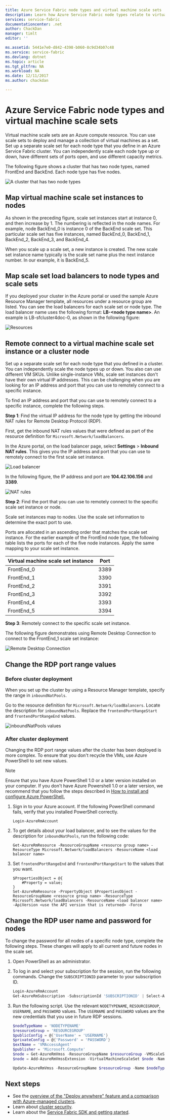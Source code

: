 ```yaml
---
title: Azure Service Fabric node types and virtual machine scale sets | Microsoft Docs
description: Learn how Azure Service Fabric node types relate to virtual machine scale sets, and how to remotely connect to a scale set instance or cluster node.
services: service-fabric
documentationcenter: .net
author: ChackDan
manager: timlt
editor: ''

ms.assetid: 5441e7e0-d842-4398-b060-8c9d34b07c48
ms.service: service-fabric
ms.devlang: dotnet
ms.topic: article
ms.tgt_pltfrm: NA
ms.workload: NA
ms.date: 12/11/2017
ms.author: chackdan

---
```

# Azure Service Fabric node types and virtual machine scale sets
Virtual machine scale sets are an Azure compute resource. You can use scale sets to deploy and manage a collection of virtual machines as a set. Set up a separate scale set for each node type that you define in an Azure Service Fabric cluster. You can independently scale each node type up or down, have different sets of ports open, and use different capacity metrics.

The following figure shows a cluster that has two node types, named FrontEnd and BackEnd. Each node type has five nodes.

![A cluster that has two node types][NodeTypes]

## Map virtual machine scale set instances to nodes
As shown in the preceding figure, scale set instances start at instance 0, and then increase by 1. The numbering is reflected in the node names. For example, node BackEnd_0 is instance 0 of the BackEnd scale set. This particular scale set has five instances, named BackEnd_0, BackEnd_1, BackEnd_2, BackEnd_3, and BackEnd_4.

When you scale up a scale set, a new instance is created. The new scale set instance name typically is the scale set name plus the next instance number. In our example, it is BackEnd_5.

## Map scale set load balancers to node types and scale sets
If you deployed your cluster in the Azure portal or used the sample Azure Resource Manager template, all resources under a resource group are listed. You can see the load balancers for each scale set or node type. The load balancer name uses the following format: **LB-&lt;node type name&gt;**. An example is LB-sfcluster4doc-0, as shown in the following figure:

![Resources][Resources]
## Remote connect to a virtual machine scale set instance or a cluster node
Set up a separate scale set for each node type that you defined in a cluster. You can independently scale the node types up or down. You also can use different VM SKUs. Unlike single-instance VMs, scale set instances don't have their own virtual IP addresses. This can be challenging when you are looking for an IP address and port that you can use to remotely connect to a specific instance.

To find an IP address and port that you can use to remotely connect to a specific instance, complete the following steps.

**Step 1**: Find the virtual IP address for the node type by getting the inbound NAT rules for Remote Desktop Protocol (RDP).

First, get the inbound NAT rules values that were defined as part of the resource definition for `Microsoft.Network/loadBalancers`.

In the Azure portal, on the load balancer page, select **Settings** > **Inbound NAT rules**. This gives you the IP address and port that you can use to remotely connect to the first scale set instance. 

![Load balancer][LBBlade]

In the following figure, the IP address and port are **104.42.106.156** and **3389**.

![NAT rules][NATRules]

**Step 2**: Find the port that you can use to remotely connect to the specific scale set instance or node.

Scale set instances map to nodes. Use the scale set information to determine the exact port to use.

Ports are allocated in an ascending order that matches the scale set instance. For the earlier example of the FrontEnd node type, the following table lists the ports for each of the five node instances. Apply the same mapping to your scale set instance.

| **Virtual machine scale set instance** | **Port** |
| --- | --- |
| FrontEnd_0 |3389 |
| FrontEnd_1 |3390 |
| FrontEnd_2 |3391 |
| FrontEnd_3 |3392 |
| FrontEnd_4 |3393 |
| FrontEnd_5 |3394 |

**Step 3**: Remotely connect to the specific scale set instance.

The following figure demonstrates using Remote Desktop Connection to connect to the FrontEnd_1 scale set instance:

![Remote Desktop Connection][RDP]

## Change the RDP port range values

### Before cluster deployment
When you set up the cluster by using a Resource Manager template, specify the range in `inboundNatPools`.

Go to the resource definition for `Microsoft.Network/loadBalancers`. Locate the description for `inboundNatPools`.  Replace the `frontendPortRangeStart` and `frontendPortRangeEnd` values.

![inboundNatPools values][InboundNatPools]

### After cluster deployment
Changing the RDP port range values after the cluster has been deployed is more complex. To ensure that you don't recycle the VMs, use Azure PowerShell to set new values. 

> [!NOTE]
> Ensure that you have Azure PowerShell 1.0 or a later version installed on your computer. If you don't have Azure Powershell 1.0 or a later version, we recommend that you follow the steps described in [How to install and configure Azure PowerShell.](/powershell/azure/overview)

1. Sign in to your Azure account. If the following PowerShell command fails, verify that you installed PowerShell correctly.

    ```
    Login-AzureRmAccount
    ```

2. To get details about your load balancer, and to see the values for the description for `inboundNatPools`, run the following code:

    ```
    Get-AzureRmResource -ResourceGroupName <resource group name> -ResourceType Microsoft.Network/loadBalancers -ResourceName <load balancer name>
    ```

3. Set `frontendPortRangeEnd` and `frontendPortRangeStart` to the values that you want.

    ```
    $PropertiesObject = @{
        #Property = value;
    }
    Set-AzureRmResource -PropertyObject $PropertiesObject -ResourceGroupName <resource group name> -ResourceType Microsoft.Network/loadBalancers -ResourceName <load balancer name> -ApiVersion <use the API version that is returned> -Force
    ```

## Change the RDP user name and password for nodes

To change the password for all nodes of a specific node type, complete the following steps. These changes will apply to all current and future nodes in the scale set.

1. Open PowerShell as an administrator. 
2. To log in and select your subscription for the session, run the following commands. Change the `SUBSCRIPTIONID` parameter to your subscription ID. 

    ```powershell
    Login-AzureRmAccount
    Get-AzureRmSubscription -SubscriptionId 'SUBSCRIPTIONID' | Select-AzureRmSubscription
    ```

3. Run the following script. Use the relevant `NODETYPENAME`, `RESOURCEGROUP`, `USERNAME`, and `PASSWORD` values. The `USERNAME` and `PASSWORD` values are the new credentials that you use in future RDP sessions. 

    ```powershell
    $nodeTypeName = 'NODETYPENAME'
    $resourceGroup = 'RESOURCEGROUP'
    $publicConfig = @{'UserName' = 'USERNAME'}
    $privateConfig = @{'Password' = 'PASSWORD'}
    $extName = 'VMAccessAgent'
    $publisher = 'Microsoft.Compute'
    $node = Get-AzureRmVmss -ResourceGroupName $resourceGroup -VMScaleSetName $nodeTypeName
    $node = Add-AzureRmVmssExtension -VirtualMachineScaleSet $node -Name $extName -Publisher $publisher -Setting $publicConfig -ProtectedSetting $privateConfig -Type $extName -TypeHandlerVersion '2.0' -AutoUpgradeMinorVersion $true

    Update-AzureRmVmss -ResourceGroupName $resourceGroup -Name $nodeTypeName -VirtualMachineScaleSet $node
    ```

## Next steps
* See the [overview of the "Deploy anywhere" feature and a comparison with Azure-managed clusters](service-fabric-deploy-anywhere.md).
* Learn about [cluster security](service-fabric-cluster-security.md).
* Learn about the [Service Fabric SDK and getting started](service-fabric-get-started.md).

<!--Image references-->
[NodeTypes]: ./media/service-fabric-cluster-nodetypes/NodeTypes.png
[Resources]: ./media/service-fabric-cluster-nodetypes/Resources.png
[InboundNatPools]: ./media/service-fabric-cluster-nodetypes/InboundNatPools.png
[LBBlade]: ./media/service-fabric-cluster-nodetypes/LBBlade.png
[NATRules]: ./media/service-fabric-cluster-nodetypes/NATRules.png
[RDP]: ./media/service-fabric-cluster-nodetypes/RDP.png
